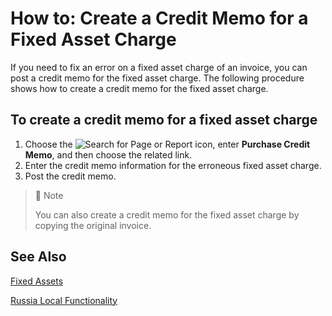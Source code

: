 # How to: Create a Credit Memo for a Fixed Asset Charge

If you need to fix an error on a fixed asset charge of an invoice, you can post a credit memo for the fixed asset charge. The following procedure shows how to create a credit memo for the fixed asset charge.

 

## To create a credit memo for a fixed asset charge

1. Choose the ![Search for Page or Report](search-icon.png) icon, enter **Purchase Credit Memo**, and then choose the related link.
2. Enter the credit memo information for the erroneous fixed asset charge.
3. Post the credit memo.

 

> :speech_balloon: Note
>
> You can also create a credit memo for the fixed asset charge by copying the original invoice.
>
>  

## See Also

[Fixed Assets](../../fa-manage)

[Russia Local Functionality](russia-local-functionality.md)
